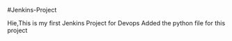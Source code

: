 #Jenkins-Project

Hie,This is my first Jenkins Project for Devops
Added the python file for this project
